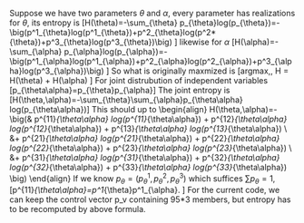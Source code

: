 Suppose we have two parameters $\theta$ and $\alpha$, every parameter has realizations
for $\theta$, its entropy is
\[H(\theta)=-\sum_{\theta} p_{\theta}log(p_{\theta})=-\big(p^1_{\theta}log(p^1_{\theta})+p^2_{\theta}log(p^2*{\theta})+p^3_{\theta}log(p^3_{\theta})\big)
\]
likewise for $\alpha$
\[H(\alpha)=-\sum_{\alpha} p_{\alpha}log(p_{\alpha})=-\big(p^1_{\alpha}log(p^1_{\alpha})+p^2_{\alpha}log(p^2_{\alpha})+p^3_{\alpha}log(p^3_{\alpha})\big)
\]
So what is originally maxmized is
\[argmax\,\, H = H(\theta) + H(\alpha)
\]
For joint distrubution of independent variables
\[p_{\theta\alpha}=p_{\theta}p_{\alpha}\]
The joint entropy is 
\[H(\theta,\alpha)=-\sum_{\theta}\sum_{\alpha}p_{\theta\alpha} log(p_{\theta\alpha})\]
This should up to
\begin{align}
H(\theta,\alpha)=-\big(& p^{11}_{\theta\alpha} log(p^{11}_{\theta\alpha}) + p^{12}_{\theta\alpha} log(p^{12}_{\theta\alpha}) + p^{13}_{\theta\alpha} log(p^{13}_{\theta\alpha}) \\
&+ p^{21}_{\theta\alpha} log(p^{21}_{\theta\alpha}) + p^{22}_{\theta\alpha} log(p^{22}_{\theta\alpha}) + p^{23}_{\theta\alpha} log(p^{23}_{\theta\alpha}) \\
&+ p^{31}_{\theta\alpha} log(p^{31}_{\theta\alpha}) + p^{32}_{\theta\alpha} log(p^{32}_{\theta\alpha}) + p^{33}_{\theta\alpha} log(p^{33}_{\theta\alpha}) \big)
\end{align}
If we know $p_{\theta}=(p^1_{\theta},p^2_{\theta},p^3_{\theta})$ which suffices $\sum p_{\theta}=1$, 
\[p^{11}_{\theta\alpha}=p^1_{\theta}p^1_{\alpha}.
\]
For the current code, we can keep the control vector p_v containing 95*3 members, but entropy has to be recomputed by above formula.